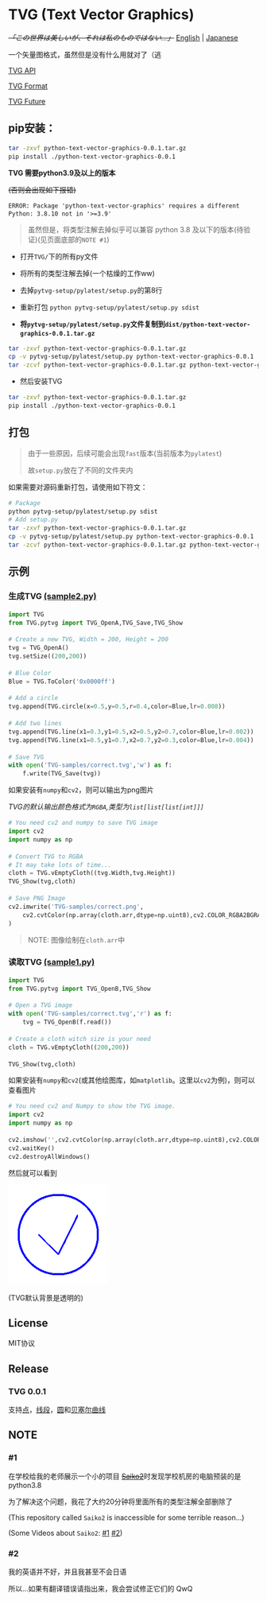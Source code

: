 # TVG (Text Vector Graphics)

~~*「この世界は美しいが、それは私のものではない...」*~~ [English](/README.MD) | [Japanese](/Sad/JA/README-JA.MD)

一个矢量图格式，虽然但是没有什么用就对了（逃

[TVG API](/Sad/ZH/TVG-API.md)

[TVG Format](/Sad/ZH/TVG-Format.md)

[TVG Future](/Sad/ZH/Future.md)

## pip安装：

```bash
tar -zxvf python-text-vector-graphics-0.0.1.tar.gz
pip install ./python-text-vector-graphics-0.0.1
```

**TVG 需要python3.9及以上的版本**

~~(否则会出现如下报错)~~
```
ERROR: Package 'python-text-vector-graphics' requires a different Python: 3.8.10 not in '>=3.9'
```

> 虽然但是，将类型注解去掉似乎可以兼容 python 3.8 及以下的版本(待验证)(见页面底部的`NOTE #1`)

+ 打开`TVG/`下的所有py文件

+ 将所有的类型注解去掉(一个枯燥的工作ww)

+ 去掉`pytvg-setup/pylatest/setup.py`的第8行

+ 重新打包 `python pytvg-setup/pylatest/setup.py sdist`

+ **将`pytvg-setup/pylatest/setup.py`文件复制到`dist/python-text-vector-graphics-0.0.1.tar.gz`**
```bash
tar -zxvf python-text-vector-graphics-0.0.1.tar.gz
cp -v pytvg-setup/pylatest/setup.py python-text-vector-graphics-0.0.1
tar -zcvf python-text-vector-graphics-0.0.1.tar.gz python-text-vector-graphics-0.0.1
```
+ 然后安装TVG
```bash
tar -zxvf python-text-vector-graphics-0.0.1.tar.gz
pip install ./python-text-vector-graphics-0.0.1
```

## 打包

> 由于一些原因，后续可能会出现`fast`版本(当前版本为`pylatest`)
> 
> 故`setup.py`放在了不同的文件夹内

如果需要对源码重新打包，请使用如下符文：
```bash
# Package
python pytvg-setup/pylatest/setup.py sdist
# Add setup.py
tar -zxvf python-text-vector-graphics-0.0.1.tar.gz
cp -v pytvg-setup/pylatest/setup.py python-text-vector-graphics-0.0.1
tar -zcvf python-text-vector-graphics-0.0.1.tar.gz python-text-vector-graphics-0.0.1
```

## 示例

### 生成TVG [(sample2.py)](/sample2.py)
```python
import TVG
from TVG.pytvg import TVG_OpenA,TVG_Save,TVG_Show

# Create a new TVG, Width = 200, Height = 200
tvg = TVG_OpenA()
tvg.setSize((200,200))

# Blue Color
Blue = TVG.ToColor('0x0000ff')

# Add a circle
tvg.append(TVG.circle(x=0.5,y=0.5,r=0.4,color=Blue,lr=0.008))

# Add two lines
tvg.append(TVG.line(x1=0.3,y1=0.5,x2=0.5,y2=0.7,color=Blue,lr=0.002))
tvg.append(TVG.line(x1=0.5,y1=0.7,x2=0.7,y2=0.3,color=Blue,lr=0.004))

# Save TVG
with open('TVG-samples/correct.tvg','w') as f:
    f.write(TVG_Save(tvg))
```
如果安装有`numpy`和`cv2`，则可以输出为png图片

*TVG的默认输出颜色格式为`RGBA`,类型为`list[list[list[int]]]`*

```python
# You need cv2 and numpy to save TVG image
import cv2
import numpy as np

# Convert TVG to RGBA
# It may take lots of time...
cloth = TVG.vEmptyCloth((tvg.Width,tvg.Height))
TVG_Show(tvg,cloth)

# Save PNG Image
cv2.imwrite('TVG-samples/correct.png',
    cv2.cvtColor(np.array(cloth.arr,dtype=np.uint8),cv2.COLOR_RGBA2BGRA)
)
```

> NOTE: 图像绘制在`cloth.arr`中

### 读取TVG [(sample1.py)](/sample1.py)

```python
import TVG
from TVG.pytvg import TVG_OpenB,TVG_Show

# Open a TVG image
with open('TVG-samples/correct.tvg','r') as f:
    tvg = TVG_OpenB(f.read())

# Create a cloth witch size is your need
cloth = TVG.vEmptyCloth((200,200))

TVG_Show(tvg,cloth)
```

如果安装有`numpy`和`cv2`(或其他绘图库，如`matplotlib`。这里以`cv2`为例)，则可以查看图片

```python
# You need cv2 and Numpy to show the TVG image.
import cv2
import numpy as np

cv2.imshow('',cv2.cvtColor(np.array(cloth.arr,dtype=np.uint8),cv2.COLOR_RGBA2BGRA))
cv2.waitKey()
cv2.destroyAllWindows()
```

然后就可以看到

![Sample](/Sad/correct.backup.png)

(TVG默认背景是透明的)

## License

MIT协议

## Release

### TVG 0.0.1

支持[点](/TVG/point.py)，[线段](/TVG/line.py)，[圆](/TVG/circle.py)和[贝塞尔曲线](/TVG/bezier_curve.py)

## NOTE

### #1

在学校给我的老师展示一个小的项目
~~[Saiko2]()~~时发现学校机房的电脑预装的是python3.8

为了解决这个问题，我花了大约20分钟将里面所有的类型注解全部删除了

(This repository called `Saiko2` is inaccessible for some terrible reason...)

(Some Videos about `Saiko2`: [#1](https://www.bilibili.com/video/BV1Hw411x7Gr/) [#2](https://www.bilibili.com/video/BV1Y94y1V7tJ/))

### #2

我的英语并不好，并且我甚至不会日语

所以...如果有翻译错误请指出来，我会尝试修正它们的 QwQ

